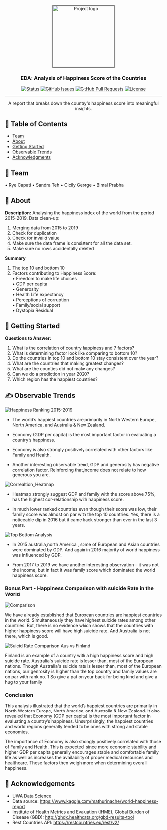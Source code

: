 <p align="center">
  <a href="" rel="noopener">
 <img width=200px height=200px src="https://i.imgur.com/6wj0hh6.jpg" alt="Project logo"></a>
</p>

<h3 align="center">EDA: Analysis of Happiness Score of the Countries</h3>

<div align="center">

[![Status](https://img.shields.io/badge/status-active-success.svg)]()
[![GitHub Issues](https://img.shields.io/github/issues/kylelobo/The-Documentation-Compendium.svg)](https://github.com/kylelobo/The-Documentation-Compendium/issues)
[![GitHub Pull Requests](https://img.shields.io/github/issues-pr/kylelobo/The-Documentation-Compendium.svg)](https://github.com/kylelobo/The-Documentation-Compendium/pulls)
[![License](https://img.shields.io/badge/license-MIT-blue.svg)](/LICENSE)

</div>

---

<p align="center">  A report that breaks down the country's happiness score into meaningful insights.
    <br> 
</p>

## 📝 Table of Contents

- [Team](#Team)
- [About](#about)
- [Getting Started](#getting_started)
- [Observable Trends](#trends)
- [Acknowledgments](#acknowledgement)

## 🧐 Team <a name = "Team"></a>
•	Rye Capati
•	Sandra Teh
•	Cicily George
•	Bimal Prabha

## 🧐 About <a name = "about"></a>
**Description:**
Analysing the happiness index of the world from the period 2015-2019.
Data clean-up:
1.	Merging data from 2015 to 2019
2.	Check for duplication
3.	Check for invalid value
4.	Make sure the data frame is consistent for all the data set.
5.	Make sure no rows accidentally deleted


**Summary**
1.	The top 10 and bottom 10 <br>
2.	Factors contributing to Happiness Score: <br>
    •	Freedom to make life choices <br>
    •	GDP per capita <br>
    •	Generosity <br>
    •	Health Life expectancy <br>
    •	Perceptions of corruption <br>
    •	Family/social support <br>
    •	Dystopia Residual <br>

## 🏁 Getting Started <a name = "getting_started"></a>

**Questions to Answer:** <br>
1.	What is the correlation of country happiness and 7 factors?
2.	What is determining factor look like comparing to bottom 10?
3.	Do the countries in top 10 and bottom 10 stay consistent over the year?
4.	What are the countries that making greatest changes?
5.	What are the counties did not make any changes?
6.	Can we do a prediction in year 2020?
7.	Which region has the happiest countries?


## ✍️ Observable Trends <a name = "trends"></a>

![Happiness Ranking 2015-2019](Output/Images/ranking.png)
* The world’s happiest countries are primarily in North Western Europe, North America, and Australia & New Zealand. 

* Economy (GDP per capita) is the most important factor in evaluating a country’s happiness.

* Economy is also strongly positively correlated with other factors like Family and Health. 

* Another interesting observable trend, GDP and generosity has negative correlation factor. Reinforcing that,income does not relate to how generous you are.

![Correaltion_Heatmap](Output/Images/correlation_2019.png)

*	Heatmap strongly suggest GDP and family with the score above 75%, has the highest cor-relationship with happiness score.

* In much lower ranked countries even though their score was low, their family score was almost on par with the top 10 countries. Yes, there is a noticeable dip in 2016 but it came back stronger than ever in the last 3 years.

![Top Bottom Analysis](Output/Images/top_bottom_2019.png)

* In 2015  australia,north America  , some of European  and Asian countries were dominated by GDP. And again in 2016 majority of world happiness was influenced by GDP.

* From 2017 to 2019 we have another interesting observation – it was not the income, but in fact it was family score which dominated the world happiness score.


### Bonus Part - Happiness Comparison with suicide Rate in the World

![Comparison](Output/Images/happiness_suicide_2019.png)

We have already established that European countries are  happiest countries in the world. Simultaneously they have highest suicide rates among other countries.
But, there is no evidence which shows that the countries with higher happiness score will have high suicide rate. And Australia is not there, which is good.

![Suicid Rate Comparison Aus vs Finland](Output/Images/Aus_vs_Fin_Suicide.png)

Finland is an example of a country with a high happiness score and high suicide rate. Australia's suicide rate is lesser than, most of the European nations.  Though Australia's suicide rate is lesser than, most of the European nations, our genrosity is higher than the top country and family values are on par with rank no. 1 So give a pat on your back for being kind and give a hug to your family

### Conclusion 
This analysis illustrated that the world’s happiest countries are primarily in North Western Europe, North America, and Australia & New Zealand. It also revealed that Economy (GDP per capita) is the most important factor in evaluating a country’s happiness. Unsurprisingly, the happiest countries and world regions generally tended to be ones with strong and stable economies. 

The importance of Economy is also strongly positively correlated with those of Family and Health. This is expected, since more economic stability and higher GDP per capita generally encourages stable and comfortable family life as well as increases the availability of proper medical resources and healthcare. These factors then weigh more when determining overall happiness. 

## 🎉 Acknowledgements <a name = "acknowledgement"></a>
- UWA Data Science
- Data source: https://www.kaggle.com/mathurinache/world-happiness-report
- Institute of Health Metrics and Evaluation (IHME), Global Burden of Disease (GBD): http://ghdx.healthdata.org/gbd-results-tool
- Rest Countries API: https://restcountries.eu/rest/v2/

